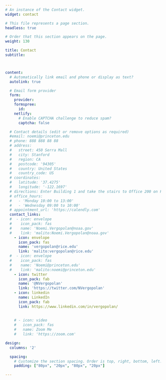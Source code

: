 ```yaml
---
# An instance of the Contact widget.
widget: contact

# This file represents a page section.
headless: true

# Order that this section appears on the page.
weight: 130

title: Contact
subtitle:



content:
  # Automatically link email and phone or display as text?
  autolink: true

  # Email form provider
  form:
    provider: 
    formspree:
      id:
    netlify:
      # Enable CAPTCHA challenge to reduce spam?
      captcha: false

  # Contact details (edit or remove options as required)
  #email: noemi@princeton.edu
  # phone: 888 888 88 88
  # address:
  #   street: 450 Serra Mall
  #   city: Stanford
  #   region: CA
  #   postcode: '94305'
  #   country: United States
  #   country_code: US
  # coordinates:
  #   latitude: '37.4275'
  #   longitude: '-122.1697'
  # directions: Enter Building 1 and take the stairs to Office 200 on Floor 2
  # office_hours:
  #   - 'Monday 10:00 to 13:00'
  #   - 'Wednesday 09:00 to 10:00'
  # appointment_url: 'https://calendly.com'
  contact_links:
  #  - icon: envelope
  #    icon_pack: fas
  #    name: 'Noemi.Vergopolan@noaa.gov'
  #    link: 'malito:Noemi.Vergopolan@noaa.gov'
    - icon: envelope
      icon_pack: fas
      name: 'vergopolan@rice.edu'
      link: 'malito:vergopolan@rice.edu'
  #  - icon: envelope
  #    icon_pack: fas
  #    name: 'Noemi@princeton.edu'
  #    link: 'malito:noemi@princeton.edu'
    - icon: twitter
      icon_pack: fab
      name: '@NVergopolan'
      link: 'https://twitter.com/NVergopolan'
    - icon: linkedin
      name: LinkedIn
      icon_pack: fab
      link: https://www.linkedin.com/in/vergopolan/
    
    
    # - icon: video
    #   icon_pack: fas
    #   name: Zoom Me
    #   link: 'https://zoom.com'

design:
  columns: '2'

  spacing:
    # Customize the section spacing. Order is top, right, bottom, left.
    padding: ["80px", "20px", "80px", "20px"]

---
```


